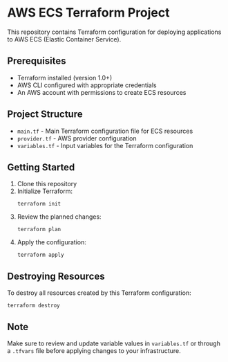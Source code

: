 # AWS ECS Terraform Project

This repository contains Terraform configuration for deploying applications to AWS ECS (Elastic Container Service).

## Prerequisites

- Terraform installed (version 1.0+)
- AWS CLI configured with appropriate credentials
- An AWS account with permissions to create ECS resources

## Project Structure

- `main.tf` - Main Terraform configuration file for ECS resources
- `provider.tf` - AWS provider configuration
- `variables.tf` - Input variables for the Terraform configuration

## Getting Started

1. Clone this repository
2. Initialize Terraform:
   ```
   terraform init
   ```
3. Review the planned changes:
   ```
   terraform plan
   ```
4. Apply the configuration:
   ```
   terraform apply
   ```

## Destroying Resources

To destroy all resources created by this Terraform configuration:
```
terraform destroy
```

## Note

Make sure to review and update variable values in `variables.tf` or through a `.tfvars` file before applying changes to your infrastructure. 